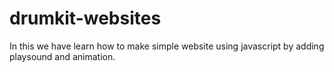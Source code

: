 # drumkit-websites
In this we have learn how to make simple website using javascript by adding playsound and animation.
